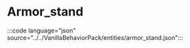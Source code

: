 # Armor_stand

:::code language="json" source="../../VanillaBehaviorPack/entities/armor_stand.json":::